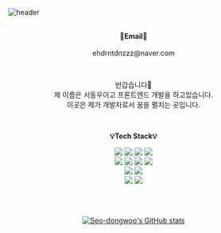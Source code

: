 ![header](https://capsule-render.vercel.app/api?type=transparent&fontColor=black&text=Welcome&height=150&fontSize=60&desc=동우's%20Github%20&descAlignY=75&descAlign=60)

<p align="center">
<br>
<Strong>📧Email📧</Strong>
<br>
<br>ehdrntdnzzz@naver.com<br>
</p>

<br>

<p align="center">
반갑습니다👐<br>
제 이름은 서동우이고 프론트엔드 개발을 하고있습니다.<br>
이곳은 제가 개발자로서 꿈을 펼치는 곳입니다.
<br>
</p>

<br>

<p align="center">
    <Strong>💡Tech Stack💡</Strong><br>
</p>

<p align="center" display="inline-block"> 
  <img src="https://img.shields.io/badge/python-3776AB?style=for-the-badge&logo=python&logoColor=white"> 
  <img src="https://img.shields.io/badge/html5-E34F26?style=for-the-badge&logo=html5&logoColor=white"> 
  <img src="https://img.shields.io/badge/css-1572B6?style=for-the-badge&logo=css3&logoColor=white"> 
  <img src="https://img.shields.io/badge/javascript-F7DF1E?style=for-the-badge&logo=javascript&logoColor=black"> 
  <br>
  <img src="https://img.shields.io/badge/react-61DAFB?style=for-the-badge&logo=react&logoColor=black">
  <img src="https://img.shields.io/badge/redux-61DAFB?style=for-the-badge&logo=redux&logoColor=black">
   <img src="https://img.shields.io/badge/mongoDB-47A248?style=for-the-badge&logo=MongoDB&logoColor=white">
  <img src="https://img.shields.io/badge/node.js-339933?style=for-the-badge&logo=Node.js&logoColor=white">
  <br>
  <img src="https://img.shields.io/badge/express-000000?style=for-the-badge&logo=express&logoColor=white">
  <img src="https://img.shields.io/badge/bootstrap-7952B3?style=for-the-badge&logo=bootstrap&logoColor=white">
  <br>
  <img src="https://img.shields.io/badge/github-181717?style=for-the-badge&logo=github&logoColor=white">
  <img src="https://img.shields.io/badge/git-F05032?style=for-the-badge&logo=git&logoColor=white">
</p><br>

<br>

<div align=center>

[![Seo-dongwoo's GitHub stats](https://github-readme-stats.vercel.app/api?username=Seo-dongwoo)](https://github.com/anuraghazra/github-readme-stats)
